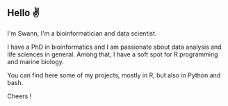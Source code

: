 ## Hello ✌️

I'm Swann, I'm a bioinformatician and data scientist.

I have a PhD in bioinformatics and I am passionate about data analysis and life sciences in general. Among that, I have a soft spot for R programming and marine biology.

You can find here some of my projects, mostly in R, but also in Python and bash.

Cheers !

